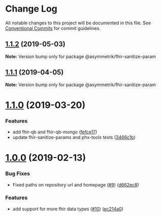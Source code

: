 # Change Log

All notable changes to this project will be documented in this file.
See [Conventional Commits](https://conventionalcommits.org) for commit guidelines.

## [1.1.2](https://github.com/Asymmetrik/phx-tools/compare/@asymmetrik/fhir-sanitize-param@1.1.1...@asymmetrik/fhir-sanitize-param@1.1.2) (2019-05-03)

**Note:** Version bump only for package @asymmetrik/fhir-sanitize-param





## [1.1.1](https://github.com/Asymmetrik/phx-tools/compare/@asymmetrik/fhir-sanitize-param@1.0.0...@asymmetrik/fhir-sanitize-param@1.1.1) (2019-04-05)

**Note:** Version bump only for package @asymmetrik/fhir-sanitize-param





# [1.1.0](https://github.com/Asymmetrik/phx-tools/compare/@asymmetrik/fhir-sanitize-param@1.0.0...@asymmetrik/fhir-sanitize-param@1.1.0) (2019-03-20)


### Features

* add fhir-qb and fhir-qb-mongo ([fefce17](https://github.com/Asymmetrik/phx-tools/commit/fefce17))
* update fhir-sanitize-params and phx-tools tests ([3466c1b](https://github.com/Asymmetrik/phx-tools/commit/3466c1b))





# [1.0.0](https://github.com/Asymmetrik/phx-tools/compare/@asymmetrik/fhir-sanitize-param@0.9.1...@asymmetrik/fhir-sanitize-param@1.0.0) (2019-02-13)


### Bug Fixes

* Fixed paths on repository url and homepage ([#9](https://github.com/Asymmetrik/phx-tools/issues/9)) ([d662ec8](https://github.com/Asymmetrik/phx-tools/commit/d662ec8))


### Features

* add support for more fhir data types ([#10](https://github.com/Asymmetrik/phx-tools/issues/10)) ([ec214a0](https://github.com/Asymmetrik/phx-tools/commit/ec214a0))
